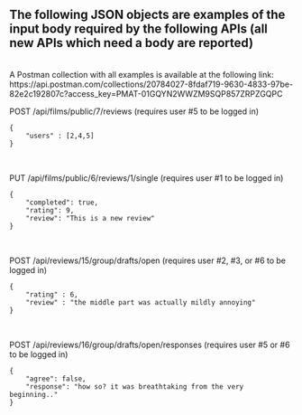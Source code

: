 ## The following JSON objects are examples of the input body required by the following APIs (all new APIs which need a body are reported)
</br>
A Postman collection with all examples is available at the following link: https://api.postman.com/collections/20784027-8fdaf719-9630-4833-97be-82e2c192807c?access_key=PMAT-01GQYN2WWZM9SQP857ZRPZGQPC

</br>

POST /api/films/public/7/reviews (requires user #5 to be logged in)
```
{
    "users" : [2,4,5]
}
```

</br>

PUT /api/films/public/6/reviews/1/single (requires user #1 to be logged in)
```
{
    "completed": true,
    "rating": 9,
    "review": "This is a new review"
}
```

</br>

POST /api/reviews/15/group/drafts/open (requires user #2, #3, or #6 to be logged in)
```
{
    "rating" : 6,
    "review" : "the middle part was actually mildly annoying"
}
```

</br>

POST /api/reviews/16/group/drafts/open/responses (requires user #5 or #6 to be logged in)
```
{
    "agree": false,
    "response": "how so? it was breathtaking from the very beginning.."
}
```